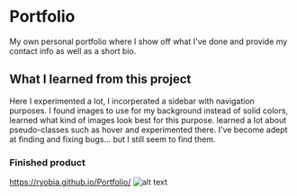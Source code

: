 # Portfolio
My own personal portfolio where I show off what I've done and provide my contact info as well as a short bio.
## What I learned from this project
Here I experimented a lot, I incorperated a sidebar with navigation purposes.
I found images to use for my background instead of solid colors, learned what kind of images look best for this purpose.
learned a lot about pseudo-classes such as hover and experimented there.
I've become adept at finding and fixing bugs... but I still seem to find them.



### Finished product
https://ryobia.github.io/Portfolio/
![alt text](http://url/to/img.png)
